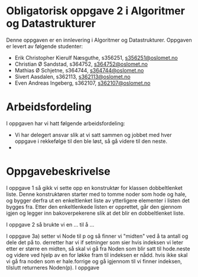 # Obligatorisk oppgave 2 i Algoritmer og Datastrukturer

Denne oppgaven er en innlevering i Algoritmer og Datastrukturer.
Oppgaven er levert av følgende studenter:
* Erik Christopher Kierulf Næsguthe, s356251, s356251@oslomet.no
* Christian Ø Sandstad, s364752, s364752@oslomet.no
* Mathias Ø Schjetne, s364744, s364744@oslomet.no
* Sivert Aasdalen, s362113, s362113@oslomet.no
* Even Andreas Ingeberg, s362107, s362107@oslomet.no

# Arbeidsfordeling

I oppgaven har vi hatt følgende arbeidsfordeling:
* Vi har delegert ansvar slik at vi satt sammen og jobbet med hver oppgave i rekkefølge til den ble løst, så gå videre til den neste.
* 


# Oppgavebeskrivelse

I oppgave 1 så gikk vi sette opp en konstruktør for klassen dobbeltlenket liste.
Denne konstruktøren starter med to tomme noder som hode og hale, og bygger derfra ut en enkeltlenket liste av ytterligere elementer i listen det bygges fra.
Etter den enkeltlenkede listen er opprettet, går den gjennom igjen og legger inn bakoverpekerene slik at det blir en dobbeltlenket liste.

I oppgave 2 så brukte vi en ... til å ...

I oppgave 3a)
setter vi Node til p og så finner vi "midten" ved å ta antall og dele det på to. 
derretter har vi if setninger som sier hvis indeksen vi leter etter er større en midten, 
så skal vi gå fra Noden som blir satt til hode.neste og videre ved hjelp av en for løkke
fram til indeksen er nådd. hvis ikke skal vi gå fra noden som er hale.forrige og gå igjennom 
til vi finner indeksen, tilslutt returneres Noden(p). I oppgave 